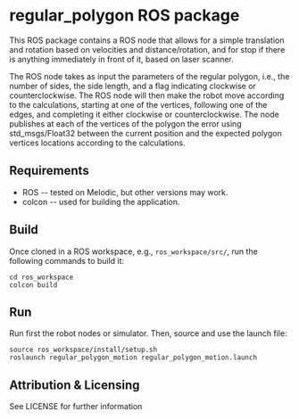 # regular_polygon ROS package

This ROS package contains a ROS node that allows for a simple translation and rotation based on velocities and distance/rotation, and for stop if there is anything immediately in front of it, based on laser scanner.

The ROS node takes as input the parameters of the regular polygon, i.e., the number of sides, the side length, and a flag indicating clockwise or counterclockwise.
The ROS node will then make the robot move according to the calculations, starting at one of the vertices, following one of the edges, and completing it either clockwise or counterclockwise.
The node publishes at each of the vertices of the polygon the error using std_msgs/Float32 between the current position and the expected polygon vertices locations according to the calculations.

## Requirements
- ROS -- tested on Melodic, but other versions may work.
- colcon -- used for building the application. 

## Build
Once cloned in a ROS workspace, e.g., `ros_workspace/src/`, run the following commands to build it:

	cd ros_workspace
	colcon build
	
## Run
Run first the robot nodes or simulator. 
Then, source and use the launch file:

	source ros_workspace/install/setup.sh
	roslaunch regular_polygon_motion regular_polygon_motion.launch

## Attribution & Licensing

See LICENSE for further information
